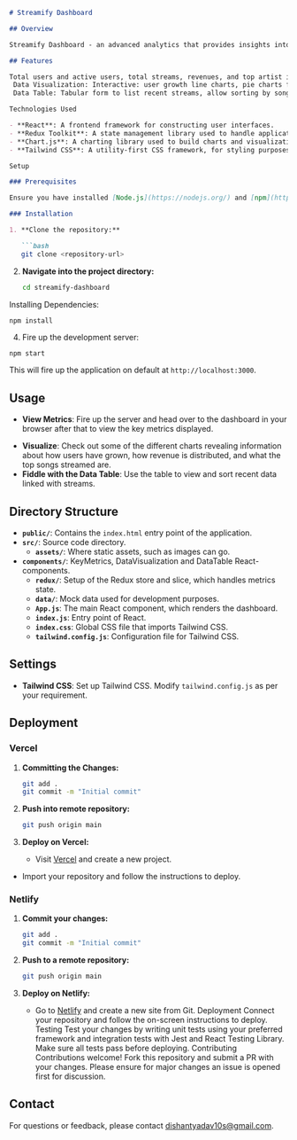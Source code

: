 
```markdown
# Streamify Dashboard

## Overview

Streamify Dashboard - an advanced analytics that provides insights into the data of music streaming. The application offers the ability to view key metrics, visualize trends in data, and manage the most recent stream records all in an intuitive and clean manner.

## Features

Total users and active users, total streams, revenues, and top artist in an elegant card.
 Data Visualization: Interactive: user growth line charts, pie charts for revenue distribution, top streamed songs bar charts.
 Data Table: Tabular form to list recent streams, allow sorting by song name, artist, date streamed, stream count.

Technologies Used

- **React**: A frontend framework for constructing user interfaces.
- **Redux Toolkit**: A state management library used to handle application state.
- **Chart.js**: A charting library used to build charts and visualizations.
- **Tailwind CSS**: A utility-first CSS framework, for styling purposes.

Setup

### Prerequisites

Ensure you have installed [Node.js](https://nodejs.org/) and [npm](https://www.npmjs.com/).

### Installation

1. **Clone the repository:**

   ```bash
   git clone <repository-url>
   ```

2. **Navigate into the project directory:**

   ```bash
   cd streamify-dashboard
Installing Dependencies:

``` 
npm install
```
4. Fire up the development server:

```bash
npm start
```

This will fire up the application on default at `http://localhost:3000`.
## Usage

* **View Metrics**: Fire up the server and head over to the dashboard in your browser after that to view the key metrics displayed.
- **Visualize**: Check out some of the different charts revealing information about how users have grown, how revenue is distributed, and what the top songs streamed are.
- **Fiddle with the Data Table**: Use the table to view and sort recent data linked with streams.

## Directory Structure

- **`public/`**: Contains the `index.html` entry point of the application.
- **`src/`**: Source code directory.
  - **`assets/`**: Where static assets, such as images can go.
- **`components/`**: KeyMetrics, DataVisualization and DataTable React-components.
  - **`redux/`**: Setup of the Redux store and slice, which handles metrics state.
  - **`data/`**: Mock data used for development purposes.
  - **`App.js`**: The main React component, which renders the dashboard.
  - **`index.js`**: Entry point of React.
  - **`index.css`**: Global CSS file that imports Tailwind CSS.
  - **`tailwind.config.js`**: Configuration file for Tailwind CSS.

## Settings

- **Tailwind CSS**: Set up Tailwind CSS. Modify `tailwind.config.js` as per your requirement.

## Deployment

### Vercel

1. **Committing the Changes:**

   ```bash
   git add .
   git commit -m "Initial commit"
   ```

2. **Push into remote repository:**

   ```bash
   git push origin main
   ```

3. **Deploy on Vercel:**
   - Visit [Vercel](https://vercel.com/) and create a new project.
- Import your repository and follow the instructions to deploy.

### Netlify

1. **Commit your changes:**

   ```bash
   git add .
   git commit -m "Initial commit"
   ```

2. **Push to a remote repository:**

   ```bash
   git push origin main
   ```

3. **Deploy on Netlify:**
   - Go to [Netlify](https://www.netlify.com/) and create a new site from Git.
Deployment Connect your repository and follow the on-screen instructions to deploy. Testing Test your changes by writing unit tests using your preferred framework and integration tests with Jest and React Testing Library. Make sure all tests pass before deploying. Contributing Contributions welcome! Fork this repository and submit a PR with your changes. Please ensure for major changes an issue is opened first for discussion.


## Contact

For questions or feedback, please contact [dishantyadav10s@gmail.com](mailto:dishantyadav10s@gmail.com).

```

